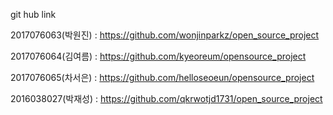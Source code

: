 
git hub link

2017076063(박원진) : https://github.com/wonjinparkz/open_source_project

2017076064(김여름) : https://github.com/kyeoreum/opensource_project

2017076065(차서은) : https://github.com/helloseoeun/opensource_project

2016038027(박재성) : https://github.com/qkrwotjd1731/open_source_project
